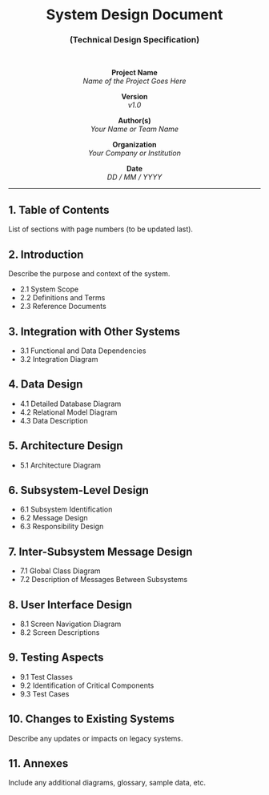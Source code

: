 <div align="center">

# System Design Document  
### (Technical Design Specification)  

<br>

**Project Name**  
*Name of the Project Goes Here*  

**Version**  
*v1.0*  

**Author(s)**  
*Your Name or Team Name*  

**Organization**  
*Your Company or Institution*  

**Date**  
*DD / MM / YYYY*

</div>

<hr>

## 1. Table of Contents  
List of sections with page numbers (to be updated last).

## 2. Introduction  
Describe the purpose and context of the system.  
- 2.1 System Scope  
- 2.2 Definitions and Terms  
- 2.3 Reference Documents

## 3. Integration with Other Systems  
- 3.1 Functional and Data Dependencies  
- 3.2 Integration Diagram

## 4. Data Design  
- 4.1 Detailed Database Diagram  
- 4.2 Relational Model Diagram  
- 4.3 Data Description

## 5. Architecture Design  
- 5.1 Architecture Diagram

## 6. Subsystem-Level Design  
- 6.1 Subsystem Identification  
- 6.2 Message Design  
- 6.3 Responsibility Design

## 7. Inter-Subsystem Message Design  
- 7.1 Global Class Diagram  
- 7.2 Description of Messages Between Subsystems

## 8. User Interface Design  
- 8.1 Screen Navigation Diagram  
- 8.2 Screen Descriptions

## 9. Testing Aspects  
- 9.1 Test Classes  
- 9.2 Identification of Critical Components  
- 9.3 Test Cases

## 10. Changes to Existing Systems  
Describe any updates or impacts on legacy systems.

## 11. Annexes  
Include any additional diagrams, glossary, sample data, etc.
